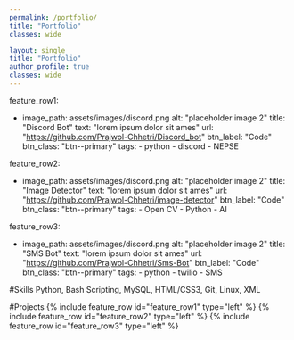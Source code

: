 ```yaml
---
permalink: /portfolio/
title: "Portfolio"
classes: wide

layout: single
title: "Portfolio"
author_profile: true
classes: wide
---
```


feature_row1:
  - image_path: assets/images/discord.png
    alt: "placeholder image 2"
    title: "Discord Bot"
    text: "lorem ipsum dolor sit ames"
    url: "https://github.com/Prajwol-Chhetri/Discord_bot"
    btn_label: "Code"
    btn_class: "btn--primary"
    tags: 
        - python
        - discord
        - NEPSE

feature_row2:
  - image_path: assets/images/discord.png
    alt: "placeholder image 2"
    title: "Image Detector"
    text: "lorem ipsum dolor sit ames"
    url: "https://github.com/Prajwol-Chhetri/image-detector"
    btn_label: "Code"
    btn_class: "btn--primary"
    tags: 
        - Open CV
        - Python
        - AI

feature_row3:
  - image_path: assets/images/discord.png
    alt: "placeholder image 2"
    title: "SMS Bot"
    text: "lorem ipsum dolor sit ames"
    url: "https://github.com/Prajwol-Chhetri/Sms-Bot"
    btn_label: "Code"
    btn_class: "btn--primary"
    tags: 
        - python
        - twilio
        - SMS        



#Skills
Python, Bash Scripting, MySQL, HTML/CSS3, Git, Linux, XML



#Projects
{% include feature_row id="feature_row1" type="left" %}
{% include feature_row id="feature_row2" type="left" %}
{% include feature_row id="feature_row3" type="left" %}



